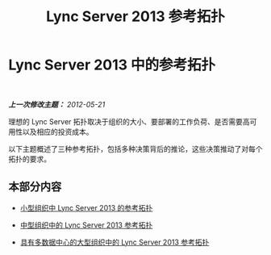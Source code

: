 ﻿---
title: Lync Server 2013 参考拓扑
TOCTitle: 参考拓扑
ms:assetid: 1b9e3467-ee74-4598-a348-16490b098760
ms:mtpsurl: https://technet.microsoft.com/zh-cn/library/Gg398254(v=OCS.15)
ms:contentKeyID: 49312160
ms.date: 05/19/2016
mtps_version: v=OCS.15
ms.translationtype: HT
---

# Lync Server 2013 中的参考拓扑

 

_**上一次修改主题：** 2012-05-21_

理想的 Lync Server 拓扑取决于组织的大小、要部署的工作负荷、是否需要高可用性以及相应的投资成本。

以下主题概述了三种参考拓扑，包括多种决策背后的推论，这些决策推动了对每个拓扑的要求。

## 本部分内容

  - [小型组织中 Lync Server 2013 的参考拓扑](lync-server-2013-reference-topology-for-small-organizations.md)

  - [中型组织中的 Lync Server 2013 参考拓扑](lync-server-2013-reference-topology-for-medium-size-organizations.md)

  - [具有多数据中心的大型组织中的 Lync Server 2013 参考拓扑](lync-server-2013-reference-topology-for-large-organizations-with-multiple-data-centers.md)


